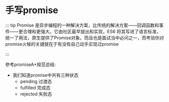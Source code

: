 # 手写promise

::: tip 
Promise 是异步编程的一种解决方案，比传统的解决方案——回调函数和事件——更合理和更强大。它由社区最早提出和实现，ES6 将其写进了语言标准，统一了用法，原生提供了Promise对象。而且也是面试当中必问之一，而考验你对promise火候的关键就在于有没有自己动手实现过promise

:::

参考promiseA+规范总结: 
+ 我们知道promise中共有三种状态
    * pending 过渡态
    * fulfilled 完成态
    * rejected 失败态